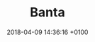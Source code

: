 ---
title:  "Banta"
date:   2018-04-09 14:36:16 +0100
categories: jekyll update
tags: ['JS','Ruby','Rails','Rspec', 'Action Cable']
link: "https://wgc-banta.herokuapp.com/"
thumb: "/assets/img/banta.jpg"
---